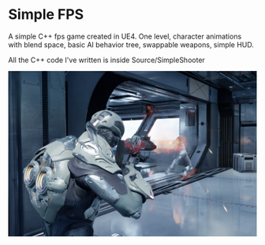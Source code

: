 # Simple FPS

A simple C++ fps game created in UE4. One level, character animations with blend space, basic AI behavior tree, swappable weapons, simple HUD.

All the C++ code I've written is inside Source/SimpleShooter

![Screenshot](./Saved/Screenshots/WindowsEditor/ScreenShot0.png)

